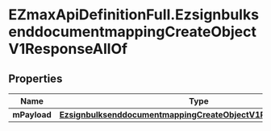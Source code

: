 # EZmaxApiDefinitionFull.EzsignbulksenddocumentmappingCreateObjectV1ResponseAllOf

## Properties

Name | Type | Description | Notes
------------ | ------------- | ------------- | -------------
**mPayload** | [**EzsignbulksenddocumentmappingCreateObjectV1ResponseMPayload**](EzsignbulksenddocumentmappingCreateObjectV1ResponseMPayload.md) |  | 


